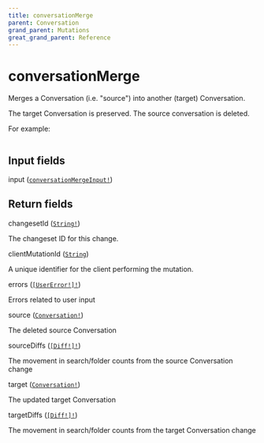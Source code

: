 ```yaml
---
title: conversationMerge
parent: Conversation
grand_parent: Mutations
great_grand_parent: Reference
---
```


# conversationMerge

Merges a Conversation (i.e. "source") into another (target) Conversation.

The target Conversation is preserved. The source conversation is deleted.

For example:

```
```

## Input fields

<div class="field-entry ">
  <span id="input" class="field-name anchored">input (<code><a href="/docs/reference/input_object/conversation/conversation_merge_input">conversationMergeInput!</a></code>)</span>

  <div class="description-wrapper">

  </div>
</div>

## Return fields

<div class="field-entry ">
  <span id="changeset_id" class="field-name anchored">changesetId (<code><a href="/docs/reference/scalar/string">String!</a></code>)</span>

  <div class="description-wrapper">
   <p>The changeset ID for this change.</p>

  </div>
</div>

<div class="field-entry ">
  <span id="client_mutation_id" class="field-name anchored">clientMutationId (<code><a href="/docs/reference/scalar/string">String</a></code>)</span>

  <div class="description-wrapper">
   <p>A unique identifier for the client performing the mutation.</p>

  </div>
</div>

<div class="field-entry ">
  <span id="errors" class="field-name anchored">errors (<code><a href="/docs/reference/object/user_error">[UserError!]!</a></code>)</span>

  <div class="description-wrapper">
   <p>Errors related to user input</p>

  </div>
</div>

<div class="field-entry ">
  <span id="source" class="field-name anchored">source (<code><a href="/docs/reference/interface/conversation">Conversation!</a></code>)</span>

  <div class="description-wrapper">
   <p>The deleted source Conversation</p>

  </div>
</div>

<div class="field-entry ">
  <span id="source_diffs" class="field-name anchored">sourceDiffs (<code><a href="/docs/reference/object/diff">[Diff!]!</a></code>)</span>

  <div class="description-wrapper">
   <p>The movement in search/folder counts from the source Conversation change</p>

  </div>
</div>

<div class="field-entry ">
  <span id="target" class="field-name anchored">target (<code><a href="/docs/reference/interface/conversation">Conversation!</a></code>)</span>

  <div class="description-wrapper">
   <p>The updated target Conversation</p>

  </div>
</div>

<div class="field-entry ">
  <span id="target_diffs" class="field-name anchored">targetDiffs (<code><a href="/docs/reference/object/diff">[Diff!]!</a></code>)</span>

  <div class="description-wrapper">
   <p>The movement in search/folder counts from the target Conversation change</p>

  </div>
</div>

